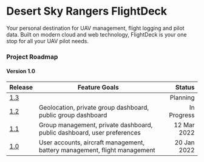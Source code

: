 # Desert Sky Rangers FlightDeck

Your personal destination for UAV management, flight logging and pilot data. Built on modern cloud and web technology, FlightDeck is your one stop for all your UAV pilot needs.

### Project Roadmap

#### Version 1.0

| Release                                                           | Feature Goals                                                             |      Status |
|-------------------------------------------------------------------|---------------------------------------------------------------------------|------------:|
| [1.3](https://github.com/desertskyrangers/flightdeck/milestone/4) |                                                                           |    Planning |
| [1.2](https://github.com/desertskyrangers/flightdeck/milestone/3) | Geolocation, private group dashboard, public group dashboard              | In Progress |
| [1.1](https://github.com/desertskyrangers/flightdeck/milestone/2) | Group management, private dashboard, public dashboard, user preferences   | 12 Mar 2022 |
| [1.0](https://github.com/desertskyrangers/flightdeck/milestone/1) | User accounts, aircraft management, battery management, flight management | 20 Jan 2022 |

